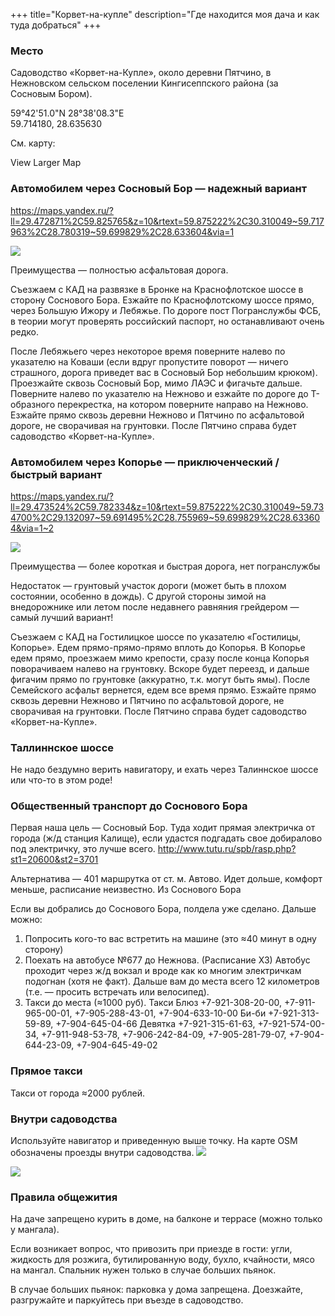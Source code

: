 +++
title="Корвет-на-купле"
description="Где находится моя дача и как туда добраться"
+++
### Место

Садоводство «Корвет-на-Купле», около деревни Пятчино, в Нежновском сельском поселении Кингисеппского района (за Сосновым Бором).

59°42'51.0"N 28°38'08.3"E <br>
59.714180, 28.635630

См. карту:

View Larger Map

### Автомобилем через Сосновый Бор — надежный вариант

<https://maps.yandex.ru/?ll=29.472871%2C59.825765&z=10&rtext=59.875222%2C30.310049~59.717963%2C28.780319~59.699829%2C28.633604&via=1>

![](../drive-through-sosnoviy-bor.png)

Преимущества — полностью асфальтовая дорога.

Съезжаем с КАД на развязке в Бронке на Краснофлотское шоссе в сторону Соснового Бора. Езжайте по Краснофлотскому шоссе прямо, через Большую Ижору и Лебяжье. По дороге пост Погранслужбы ФСБ, в теории могут проверять российский паспорт, но останавливают очень редко.

После Лебяжьего через некоторое время поверните налево по указателю на Коваши (если вдруг пропустите поворот — ничего страшного, дорога приведет вас в Сосновый Бор небольшим крюком). Проезжайте сквозь Сосновый Бор, мимо ЛАЭС и фигачьте дальше. Поверните налево по указателю на Нежново и езжайте по дороге до Т-образного перекрестка, на котором поверните направо на Нежново. Езжайте прямо сквозь деревни Нежново и Пятчино по асфальтовой дороге, не сворачивая на грунтовки. После Пятчино справа будет садоводство «Корвет-на-Купле».

### Автомобилем через Копорье — приключенческий / быстрый вариант

<https://maps.yandex.ru/?ll=29.473524%2C59.782334&z=10&rtext=59.875222%2C30.310049~59.734700%2C29.132097~59.691495%2C28.755969~59.699829%2C28.633604&via=1~2>

![](../drive-through-koporie.png)

Преимущества — более короткая и быстрая дорога, нет погранслужбы

Недостаток — грунтовый участок дороги (может быть в плохом состоянии, особенно в дождь). С другой стороны зимой на внедорожнике или летом после недавнего равняния грейдером — самый лучший вариант!

Съезжаем с КАД на Гостилицкое шоссе по указателю «Гостилицы, Копорье». Едем прямо-прямо-прямо вплоть до Копорья. В Копорье едем прямо, проезжаем мимо крепости, сразу после конца Копорья поворачиваем налево на грунтовку. Вскоре будет переезд, и дальше фигачим прямо по грунтовке (аккуратно, т.к. могут быть ямы). После Семейского асфальт вернется, едем все время прямо. Езжайте прямо сквозь деревни Нежново и Пятчино по асфальтовой дороге, не сворачивая на грунтовки. После Пятчино справа будет садоводство «Корвет-на-Купле».

### Таллиннское шоссе 
Не надо бездумно верить навигатору, и ехать через Талиннское шоссе или что-то в этом роде!

### Общественный транспорт до Соснового Бора

Первая наша цель — Сосновый Бор. Туда ходит прямая электричка от города (ж/д станция Калище), если удастся подгадать свое добиралово под электричку, это лучше всего. http://www.tutu.ru/spb/rasp.php?st1=20600&st2=3701

Альтернатива — 401 маршрутка от ст. м. Автово. Идет дольше, комфорт меньше, расписание неизвестно.
Из Соснового Бора

Если вы добрались до Соснового Бора, полдела уже сделано. Дальше можно:

1. Попросить кого-то вас встретить на машине (это ≈40 минут в одну сторону)
2. Поехать на автобусе №677 до Нежнова. (Расписание ХЗ) Автобус проходит через ж/д вокзал и вроде как ко многим электричкам подогнан (хотя не факт). Дальше вам до места всего 12 километров (т.е. — просить встречать или велосипед).
3. Такси до места (≈1000 руб).
        Такси Блюз +7-921-308-20-00, +7-911-965-00-01, +7-905-288-43-01, +7-904-633-10-00
        Би-би +7-921-313-59-89, +7-904-645-04-66
        Девятка +7-921-315-61-63, +7-921-574-00-34, +7-911-948-53-78, +7-906-242-84-09, +7-905-281-79-07, +7-904-644-23-09, +7-904-645-49-02

### Прямое такси

Такси от города ≈2000 рублей.

### Внутри садоводства

Используйте навигатор и приведенную выше точку. На карте OSM обозначены проезды внутри садоводства. 
![](../korvet-map.png)

![](../tsarev-house.jpg)

### Правила общежития

На даче запрещено курить в доме, на балконе и террасе (можно только у мангала).

Если возникает вопрос, что привозить при приезде в гости: угли, жидкость для розжига, бутилированную воду, бухло, кчайности, мясо на мангал. Спальник нужен только в случае больших пьянок.

В случае больших пьянок: парковка у дома запрещена. Доезжайте, разгружайте и паркуйтесь при въезде в садоводство.